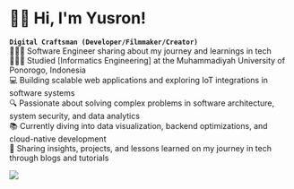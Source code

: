 <!-- Level 3: Add custom code -->
# 🏄‍♂️ Hi, I'm Yusron!

**`Digital Craftsman (Developer/Filmmaker/Creator)`**<br/>
👩🏻‍💻 Software Engineer sharing about my journey and learnings in tech<br/>
👩🏻‍🎓 Studied [Informatics Engineering] at the Muhammadiyah University of Ponorogo, Indonesia<br/>
💻 Building scalable web applications and exploring IoT integrations in software systems<br/>
🔍 Passionate about solving complex problems in software architecture, system security, and data analytics<br/>
📚 Currently diving into data visualization, backend optimizations, and cloud-native development<br/>
💬 Sharing insights, projects, and lessons learned on my journey in tech through blogs and tutorials<br/>

<!-- GitHub stats from https://github.com/anuraghazra/github-readme-stats -->
![](https://github-readme-stats.vercel.app/api?username=yyusronwirawan&theme=radical&hide_border=false&include_all_commits=true&count_private=true)





